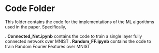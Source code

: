 # Code Folder

This folder contains the code for the implementations of the ML algorithms used in the paper.
Specifically,

. **Connected_Net.ipynb** contains the code to train a single layer fully connected network over MNIST
. **Random_FF.ipynb** contains the ocde to train Random Fourier Features over MNIST


